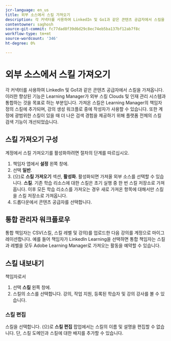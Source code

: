 ```yaml
---
jcr-language: en_us
title: 외부 소스에서 스킬 가져오기
description: 각 커넥터를 사용하여 LinkedIn 및 Go1과 같은 콘텐츠 공급자에서 스킬을 가져옵니다.  가져온 스킬은 Learning Manager의 책임자 정의 스킬에 추가되며, 강의 생성 워크플로 중에 작성자가 사용할 수 있습니다.
contentowner: saghosh
source-git-commit: fc77dad8f39d6d29c8ec74eb5ba137bf12ab7f8c
workflow-type: tm+mt
source-wordcount: '346'
ht-degree: 0%

---
```



# 외부 소스에서 스킬 가져오기

각 커넥터를 사용하여 LinkedIn 및 Go1과 같은 콘텐츠 공급자에서 스킬을 가져옵니다. 이러한 향상된 기능은 Learning Manager가 외부 스킬 Clouds 및 인재 관리 시스템과 통합하는 것을 목표로 하는 부분입니다. 가져온 스킬은 Learning Manager의 책임자 정의 스킬에 추가되며, 강의 생성 워크플로 중에 작성자가 사용할 수 있습니다. 또한 계정에 광범위한 스킬이 있을 때 더 나은 검색 경험을 제공하기 위해 플랫폼 전체의 스킬 검색 기능이 개선되었습니다.

## 스킬 가져오기 구성

계정에서 스킬 가져오기를 활성화하려면 절차의 단계를 따르십시오.

1. 책임자 앱에서 **설정** 왼쪽 창에.
1. 선택 **일반**.
1. (으)로 **스킬 가져오기** 섹션, **활성화**. 활성화되면 가져올 외부 소스를 선택할 수 있습니다. **스킬**. 기존 학습 리소스에 대한 스킬은 초기 실행 중 한 번 스킬 저장소로 가져옵니다. 이후 모든 학습 리소스를 가져오는 경우 새로 가져온 항목에 대해서만 스킬을 스킬 저장소로 가져옵니다.
1. 드롭다운에서 콘텐츠 공급자를 선택합니다.

## 통합 관리자 워크플로우

통합 책임자는 CSV(스킬, 스킬 레벨 및 강의)를 업로드한 다음 강의를 계정으로 마이그레이션합니다. 예를 들어 책임자가 LinkedIn Learning을 선택하면 통합 책임자는 스킬과 레벨을 모두 Adobe Learning Manager로 가져오는 활동을 예약할 수 있습니다.

## 스킬 내보내기

책임자로서

1. 선택 **스킬** 왼쪽 창에.
1. 스킬의 소스를 선택합니다. 강의, 작업 지원, 등록된 학습자 및 강의 강사를 볼 수 있습니다.

### 스킬 편집

스킬을 선택합니다. (으)로 **스킬 편집** 팝업에서는 스킬의 이름 및 설명을 편집할 수 없습니다. 단, 스킬 도메인과 스킬에 대한 배지를 추가할 수 있습니다.
